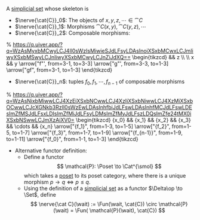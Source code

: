 A [simplicial set](simplicial%20set.md) whose skeleton is

- $\nerve{\cat{C}}_0$: The objects of $x,y,z,\cdots \in \cat{C}$
- $\nerve{\cat{C}}_1$: Morphisms $\cat{C}(x, y), \cat{C}(y, z), \cdots$
- $\nerve{\cat{C}}_2$: Composable morphisms:

% https://q.uiver.app/?q=WzAsMyxbMCwyLCJ4Il0sWzIsMiwieSJdLFsyLDAsInoiXSxbMCwxLCJmIiwyXSxbMSwyLCJnIiwyXSxbMCwyLCJnZiJdXQ== \\begin{tikzcd} && z \\\\ \\\\ x && y \\arrow\["f"', from=3-1, to=3-3\] \\arrow\["g"', from=3-3, to=1-3\] \\arrow\["gf", from=3-1, to=1-3\] \\end{tikzcd}
- $\nerve{\cat{C}}_n$: tuples $f_0, f_1, \cdots, f_{n-1}$ of composable morphisms 

% https://q.uiver.app/?q=WzAsNixbMiwwLCJ4XzEiXSxbNCwwLCJ4XzIiXSxbNiwwLCJ4XzMiXSxbOCwwLCJcXGNkb3RzIl0sWzEwLDAsInhfbiJdLFswLDAsInhfMCJdLFswLDEsImZfMSJdLFsxLDIsImZfMiJdLFsyLDMsImZfMyJdLFszLDQsImZfe24tMX0iXSxbNSwwLCJmXzAiXV0= \\begin{tikzcd} {x\_0} && {x\_1} && {x\_2} && {x\_3} && \\cdots && {x\_n} \\arrow\["{f\_1}", from=1-3, to=1-5\] \\arrow\["{f\_2}", from=1-5, to=1-7\] \\arrow\["{f\_3}", from=1-7, to=1-9\] \\arrow\["{f\_{n-1}}", from=1-9, to=1-11\] \\arrow\["{f\_0}", from=1-1, to=1-3\] \\end{tikzcd}

- Alternative functor definition:
	- Define a functor
$$
\mathcal{P}: \Poset \to \Cat^{\smol}
$$
which takes a [poset](poset) to its poset category, where there is a unique morphism $p\to q \iff p\leq q$.
	- Using the definition of a [simplicial set](simplicial%20set.md) as a functor $\Delta\op \to \Set$, define
$$
\nerve{\cat C}(\wait) := \Fun(\wait, \cat{C}) \circ \mathcal{P}(\wait) = \Fun( \mathcal{P}(\wait), \cat{C})
$$